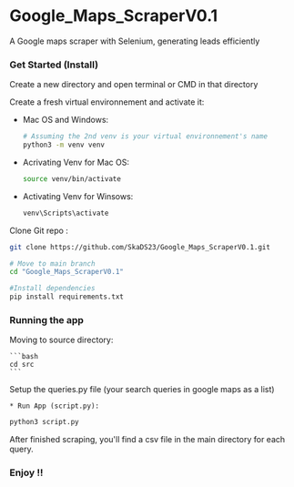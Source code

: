 # Google_Maps_ScraperV0.1
 A Google maps scraper with Selenium, generating leads efficiently

 ### Get Started (Install)

Create a new directory and open terminal or CMD in that directory

Create a fresh virtual environnement and activate it:

* Mac OS and Windows:
   ```bash
   # Assuming the 2nd venv is your virtual environnement's name
   python3 -m venv venv
   ```

* Acrivating Venv for Mac OS:
   ```bash
   source venv/bin/activate
   ```

* Activating Venv for Winsows:
   ```bash
   venv\Scripts\activate
   ```

Clone Git repo :

   ```bash
   git clone https://github.com/SkaDS23/Google_Maps_ScraperV0.1.git

   # Move to main branch
   cd "Google_Maps_ScraperV0.1"

   #Install dependencies 
   pip install requirements.txt
   ```


### Running the app

Moving to source directory:

    ```bash
    cd src
    ```

Setup the queries.py file (your search queries in google maps as a list)

    * Run App (script.py):
   ```bash
   python3 script.py
   ```

After finished scraping, you'll find a csv file in the main directory for each query.

### Enjoy !!


